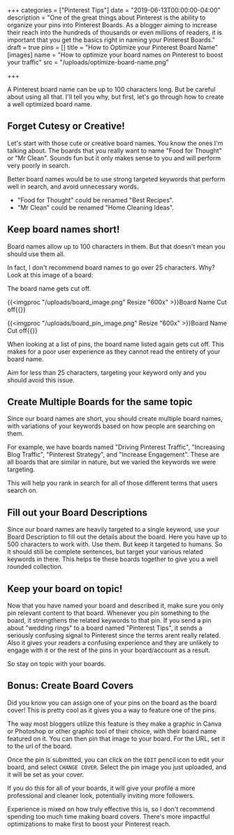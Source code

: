 +++
categories = ["Pinterest Tips"]
date = "2019-06-13T00:00:00-04:00"
description = "One of the great things about Pinterest is the ability to organize your pins into Pinterest Boards.  As a blogger aiming to increase their reach into the hundreds of thousands or even millions of readers, it is important that you get the basics right in naming your Pinterest Boards."
draft = true
pins = []
title = "How to Optimize your Pinterest Board Name"
[images]
name = "How to optimize your board names on Pinterest to boost your traffic"
src = "/uploads/optimize-board-name.png"

+++

A Pinterest board name can be up to 100 characters long.  But be careful about using all that.  I'll tell you why, but first, let's go through how to create a well optimized board name.

## Forget Cutesy or Creative!

Let's start with those cute or creative board names.  You know the ones I'm talking about.  The boards that you really want to name "Food for Thought" or "Mr Clean".  Sounds fun but it only makes sense to you and will perform very poorly in search.

Better board names would be to use strong targeted keywords that perform well in search, and avoid unnecessary words.

* "Food for Thought" could be renamed "Best Recipes".
* "Mr Clean" could be renamed "Home Cleaning Ideas".

## Keep board names short!

Board names allow up to 100 characters in them.  But that doesn't mean you should use them all.

In fact, I don't recommend board names to go over 25 characters.  Why?  Look at this image of a board:

The board name gets cut off.

{{<imgproc "/uploads/board_image.png" Resize "600x" >}}Board Name Cut off{{</imgproc>}}

{{<imgproc "/uploads/board_pin_image.png" Resize "600x" >}}Board Name Cut off{{</imgproc>}}

When looking at a list of pins, the board name listed again gets cut off.  This makes for a poor user experience as they cannot read the entirety of your board name.

Aim for less than 25 characters, targeting your keyword only and you should avoid this issue.

## Create Multiple Boards for the same topic

Since our board names are short, you should create multiple board names, with variations of your keywords based on how people are searching on them.

For example, we have boards named "Driving Pinterest Traffic", "Increasing Blog Traffic", "Pinterest Strategy", and "Increase Engagement".  These are all boards that are similar in nature, but we varied the keywords we were targeting.

This will help you rank in search for all of those different terms that users search on.

## Fill out your Board Descriptions

Since our board names are heavily targeted to a single keyword, use your Board Description to fill out the details about the board.  Here you have up to 500 characters to work with.  Use them.  But keep it targeted to humans.  So it should still be complete sentences, but target your various related keywords in there.  This helps tie these boards together to give you a well rounded collection.

## Keep your board on topic!

Now that you have named your board and described it, make sure you only pin relevant content to that board.  Whenever you pin something to the board, it strengthens the related keywords to that pin.  If you send a pin about "wedding rings" to a board named "Pinterest Tips", it sends a seriously confusing signal to Pinterest since the terms arent really related.  Also it gives your readers a confusing experience and they are unlikely to engage with it or the rest of the pins in your board/account as a result.

So stay on topic with your boards.

## Bonus: Create Board Covers

Did you know you can assign one of your pins on the board as the board cover!  This is pretty cool as it gives you a way to feature one of the pins.

The way most bloggers utilize this feature is they make a graphic in Canva or Photoshop or other graphic tool of their choice, with their board name featured on it.  You can then pin that image to your board.  For the URL, set it to the url of the board.

Once the pin is submitted, you can click on the `EDIT` pencil icon to edit your board, and select `CHANGE COVER`.  Select the pin image you just uploaded, and it will be set as your cover.

If you do this for all of your boards, it will give your profile a more professional and cleaner look, potentially inviting more followers.

Experience is mixed on how truly effective this is, so I don't recommend spending too much time making board covers.  There's more impactful optimizations to make first to boost your Pinterest reach.